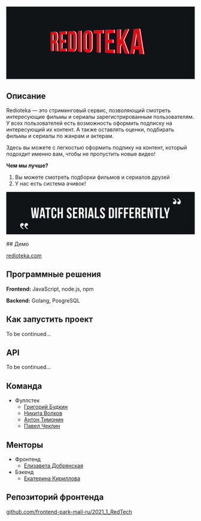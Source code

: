 <p align="center">
  <img class = "wordz" src = "img/TitlePicture.png" >
</p>

## Описание

Redioteka — это стриминговый сервис, позволяющий смотреть интересующие фильмы и сериалы зарегистрированным пользователям. 
У всех пользователей есть возможность оформить подписку на интересующий их контент. 
А также оставлять оценки, подбирать фильмы и сериалы по жанрам и актерам.

Здесь вы можете с легкостью оформить подпику на контент, 
который подохдит именно вам, чтобы не пропустить новые видео!

**Чем мы лучше?** 
<ol> 
  <li>Вы можете смотреть подборки фильмов и сериалов друзей</li>
  <li>У нас есть система ачивок!</li>
</ol>

<p align="center">
  <img class = "wordz" src = "img/QuotePicture.png" >
</p>
## Демо

[redioteka.com](https://www.netflix.com/ru/)

## Программные решения

**Frontend:** JavaScript, node.js, npm

**Backend:** Golang, PosgreSQL

## Как запустить проект

To be continued...

## API

To be continued...

## Команда 
- Фуллстек
    - [Григорий Будкин](https://github.com/GregoryBS)
    - [Никита Волков](https://github.com/VolkovNik)
    - [Антон Тимонин](https://github.com/timoninas)
    - [Павел Чеклин](https://github.com/paulnopaul)

## Менторы
- Фронтенд
    - [Елизавета Добрянская](https://github.com/Betchika99)
- Бэкенд
    - [Екатерина Кириллова](https://github.com/K1ola)

## Репозиторий фронтенда

[github.com/frontend-park-mail-ru/2021_1_RedTech](https://github.com/frontend-park-mail-ru/2021_1_RedTech)

